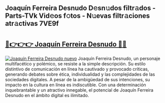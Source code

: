 ## Joaquín Ferreira Desnudo D𝚎sn𝚞dos filtr𝚊dos - Parts-TVk Vid𝚎os f𝚘tos - N𝚞evas filtr𝚊ciones atr𝚊ctivas 7VE9f

# <h2><a href="http://mb5uk4j.tromn.icu/?c=Joaqu%c3%adn+Ferreira+Desnudo">🔗👉👉👉 Joaquín Ferreira Desnudo 🔗🔗</a></h2>

[![Joaquín Ferreira Desnudo nuevo](https://i.imgur.com/pEAQMta.gif)](http://mb5uk4j.tromn.icu/?c=Joaqu%c3%adn+Ferreira+Desnudo)
Joaquín Ferreira Desnudo, un personaje multifacético y polémico, se resiste a la simple descripción. Su estilo distintivo de comunicación en línea ha cautivado y provocado críticas, generando debates sobre ética, individualidad y las complejidades de las sociedades digitales. A pesar de la ambigüedad de sus intenciones, su impacto en la cultura en línea es indiscutible. Con una determinación inquebrantable y un atractivo innegable, el potencial de Joaquín Ferreira Desnudo en el ámbito digital es ilimitado.
